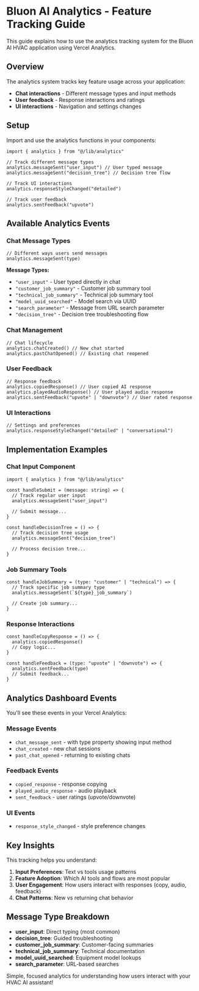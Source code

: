 # Bluon AI Analytics - Feature Tracking Guide

This guide explains how to use the analytics tracking system for the Bluon AI HVAC application using Vercel Analytics.

## Overview

The analytics system tracks key feature usage across your application:

- **Chat interactions** - Different message types and input methods
- **User feedback** - Response interactions and ratings
- **UI interactions** - Navigation and settings changes

## Setup

Import and use the analytics functions in your components:

```tsx
import { analytics } from "@/lib/analytics"

// Track different message types
analytics.messageSent("user_input") // User typed message
analytics.messageSent("decision_tree") // Decision tree flow

// Track UI interactions
analytics.responseStyleChanged("detailed")

// Track user feedback
analytics.sentFeedback("upvote")
```

## Available Analytics Events

### Chat Message Types

```tsx
// Different ways users send messages
analytics.messageSent(type)
```

**Message Types:**

- `"user_input"` - User typed directly in chat
- `"customer_job_summary"` - Customer job summary tool
- `"technical_job_summary"` - Technical job summary tool
- `"model_uuid_searched"` - Model search via UUID
- `"search_parameter"` - Message from URL search parameter
- `"decision_tree"` - Decision tree troubleshooting flow

### Chat Management

```tsx
// Chat lifecycle
analytics.chatCreated() // New chat started
analytics.pastChatOpened() // Existing chat reopened
```

### User Feedback

```tsx
// Response feedback
analytics.copiedResponse() // User copied AI response
analytics.playedAudioResponse() // User played audio response
analytics.sentFeedback("upvote" | "downvote") // User rated response
```

### UI Interactions

```tsx
// Settings and preferences
analytics.responseStyleChanged("detailed" | "conversational")
```

## Implementation Examples

### Chat Input Component

```tsx
import { analytics } from "@/lib/analytics"

const handleSubmit = (message: string) => {
  // Track regular user input
  analytics.messageSent("user_input")

  // Submit message...
}

const handleDecisionTree = () => {
  // Track decision tree usage
  analytics.messageSent("decision_tree")

  // Process decision tree...
}
```

### Job Summary Tools

```tsx
const handleJobSummary = (type: "customer" | "technical") => {
  // Track specific job summary type
  analytics.messageSent(`${type}_job_summary`)

  // Create job summary...
}
```

### Response Interactions

```tsx
const handleCopyResponse = () => {
  analytics.copiedResponse()
  // Copy logic...
}

const handleFeedback = (type: "upvote" | "downvote") => {
  analytics.sentFeedback(type)
  // Submit feedback...
}
```

## Analytics Dashboard Events

You'll see these events in your Vercel Analytics:

### Message Events

- `chat_message_sent` - with type property showing input method
- `chat_created` - new chat sessions
- `past_chat_opened` - returning to existing chats

### Feedback Events

- `copied_response` - response copying
- `played_audio_response` - audio playback
- `sent_feedback` - user ratings (upvote/downvote)

### UI Events

- `response_style_changed` - style preference changes

## Key Insights

This tracking helps you understand:

1. **Input Preferences**: Text vs tools usage patterns
2. **Feature Adoption**: Which AI tools and flows are most popular
3. **User Engagement**: How users interact with responses (copy, audio, feedback)
4. **Chat Patterns**: New vs returning chat behavior

## Message Type Breakdown

- **user_input**: Direct typing (most common)
- **decision_tree**: Guided troubleshooting
- **customer_job_summary**: Customer-facing summaries
- **technical_job_summary**: Technical documentation
- **model_uuid_searched**: Equipment model lookups
- **search_parameter**: URL-based searches

Simple, focused analytics for understanding how users interact with your HVAC AI assistant!
